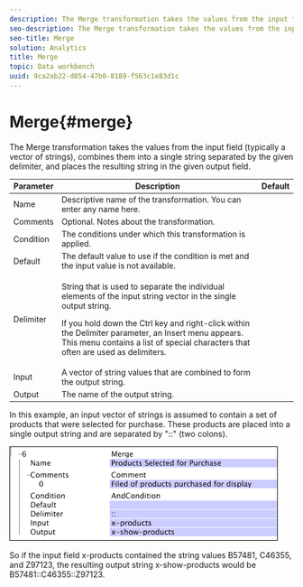 ```yaml
---
description: The Merge transformation takes the values from the input field (typically a vector of strings), combines them into a single string separated by the given delimiter, and places the resulting string in the given output field.
seo-description: The Merge transformation takes the values from the input field (typically a vector of strings), combines them into a single string separated by the given delimiter, and places the resulting string in the given output field.
seo-title: Merge
solution: Analytics
title: Merge
topic: Data workbench
uuid: 9ca2ab22-d854-47b0-8189-f563c1e83d1c
---
```


# Merge{#merge}

The Merge transformation takes the values from the input field (typically a vector of strings), combines them into a single string separated by the given delimiter, and places the resulting string in the given output field.

<table id="table_2458E008C9A14B31A774E6819D07E9BE"> 
 <thead> 
  <tr> 
   <th colname="col1" class="entry"> Parameter </th> 
   <th colname="col2" class="entry"> Description </th> 
   <th colname="col3" class="entry"> Default </th> 
  </tr> 
 </thead>
 <tbody> 
  <tr> 
   <td colname="col1"> Name </td> 
   <td colname="col2"> Descriptive name of the transformation. You can enter any name here. </td> 
   <td colname="col3"></td> 
  </tr> 
  <tr> 
   <td colname="col1"> Comments </td> 
   <td colname="col2"> Optional. Notes about the transformation. </td> 
   <td colname="col3"></td> 
  </tr> 
  <tr> 
   <td colname="col1"> Condition </td> 
   <td colname="col2"> The conditions under which this transformation is applied. </td> 
   <td colname="col3"></td> 
  </tr> 
  <tr> 
   <td colname="col1"> Default </td> 
   <td colname="col2"> The default value to use if the condition is met and the input value is not available. </td> 
   <td colname="col3"></td> 
  </tr> 
  <tr> 
   <td colname="col1"> Delimiter </td> 
   <td colname="col2"> <p>String that is used to separate the individual elements of the input string vector in the single output string. </p> <p> If you hold down the Ctrl key and right-click within the Delimiter parameter, an <span class="wintitle"> Insert</span> menu appears. This menu contains a list of special characters that often are used as delimiters. </p> </td> 
   <td colname="col3"></td> 
  </tr> 
  <tr> 
   <td colname="col1"> Input </td> 
   <td colname="col2"> A vector of string values that are combined to form the output string. </td> 
   <td colname="col3"></td> 
  </tr> 
  <tr> 
   <td colname="col1"> Output </td> 
   <td colname="col2"> The name of the output string. </td> 
   <td colname="col3"></td> 
  </tr> 
 </tbody> 
</table>

In this example, an input vector of strings is assumed to contain a set of products that were selected for purchase. These products are placed into a single output string and are separated by "::" (two colons).

![](assets/cfg_TransformationType_Merge.png)

So if the input field x-products contained the string values B57481, C46355, and Z97123, the resulting output string x-show-products would be B57481::C46355::Z97123. 
